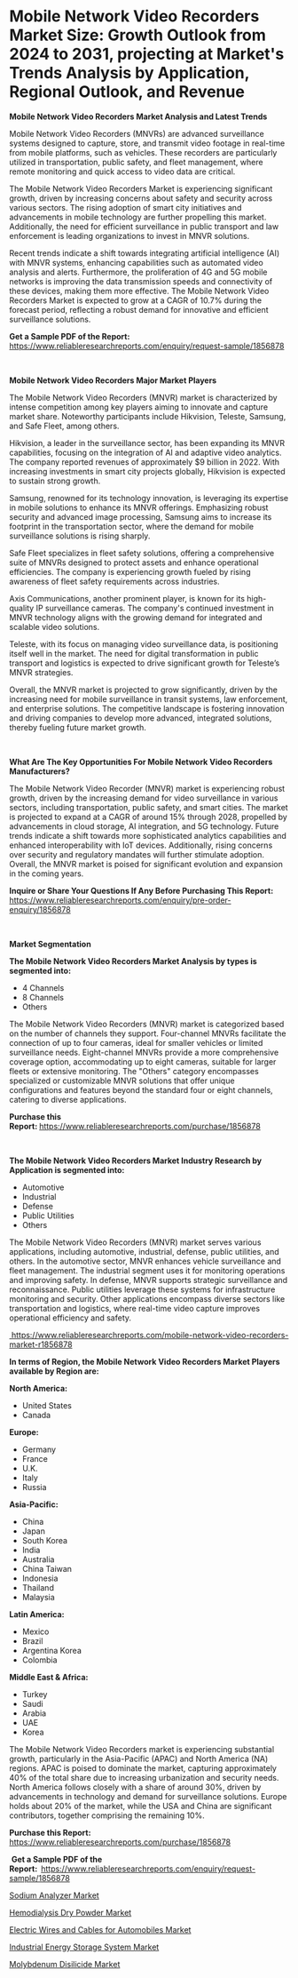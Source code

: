<p><h1>Mobile Network Video Recorders Market Size: Growth Outlook from 2024 to 2031, projecting at Market's Trends Analysis by Application, Regional Outlook, and Revenue</h1></p><p><strong>Mobile Network Video Recorders Market Analysis and Latest Trends</strong></p>
<p><p>Mobile Network Video Recorders (MNVRs) are advanced surveillance systems designed to capture, store, and transmit video footage in real-time from mobile platforms, such as vehicles. These recorders are particularly utilized in transportation, public safety, and fleet management, where remote monitoring and quick access to video data are critical. </p><p>The Mobile Network Video Recorders Market is experiencing significant growth, driven by increasing concerns about safety and security across various sectors. The rising adoption of smart city initiatives and advancements in mobile technology are further propelling this market. Additionally, the need for efficient surveillance in public transport and law enforcement is leading organizations to invest in MNVR solutions.</p><p>Recent trends indicate a shift towards integrating artificial intelligence (AI) with MNVR systems, enhancing capabilities such as automated video analysis and alerts. Furthermore, the proliferation of 4G and 5G mobile networks is improving the data transmission speeds and connectivity of these devices, making them more effective. The Mobile Network Video Recorders Market is expected to grow at a CAGR of 10.7% during the forecast period, reflecting a robust demand for innovative and efficient surveillance solutions.</p></p>
<p><strong>Get a Sample PDF of the Report:&nbsp;</strong> <a href="https://www.reliableresearchreports.com/enquiry/request-sample/1856878?utm_campaign=9&utm_medium=2&utm_source=Github&utm_content=ia&utm_term=20102024&utm_id=mobile-network-video-recorders">https://www.reliableresearchreports.com/enquiry/request-sample/1856878</a></p>
<p>&nbsp;</p>
<p><strong>Mobile Network Video Recorders Major Market Players</strong></p>
<p><p>The Mobile Network Video Recorders (MNVR) market is characterized by intense competition among key players aiming to innovate and capture market share. Noteworthy participants include Hikvision, Teleste, Samsung, and Safe Fleet, among others.</p><p>Hikvision, a leader in the surveillance sector, has been expanding its MNVR capabilities, focusing on the integration of AI and adaptive video analytics. The company reported revenues of approximately $9 billion in 2022. With increasing investments in smart city projects globally, Hikvision is expected to sustain strong growth.</p><p>Samsung, renowned for its technology innovation, is leveraging its expertise in mobile solutions to enhance its MNVR offerings. Emphasizing robust security and advanced image processing, Samsung aims to increase its footprint in the transportation sector, where the demand for mobile surveillance solutions is rising sharply.</p><p>Safe Fleet specializes in fleet safety solutions, offering a comprehensive suite of MNVRs designed to protect assets and enhance operational efficiencies. The company is experiencing growth fueled by rising awareness of fleet safety requirements across industries.</p><p>Axis Communications, another prominent player, is known for its high-quality IP surveillance cameras. The company's continued investment in MNVR technology aligns with the growing demand for integrated and scalable video solutions.</p><p>Teleste, with its focus on managing video surveillance data, is positioning itself well in the market. The need for digital transformation in public transport and logistics is expected to drive significant growth for Teleste’s MNVR strategies.</p><p>Overall, the MNVR market is projected to grow significantly, driven by the increasing need for mobile surveillance in transit systems, law enforcement, and enterprise solutions. The competitive landscape is fostering innovation and driving companies to develop more advanced, integrated solutions, thereby fueling future market growth.</p></p>
<p>&nbsp;</p>
<p><strong>What Are The Key Opportunities For Mobile Network Video Recorders Manufacturers?</strong></p>
<p><p>The Mobile Network Video Recorder (MNVR) market is experiencing robust growth, driven by the increasing demand for video surveillance in various sectors, including transportation, public safety, and smart cities. The market is projected to expand at a CAGR of around 15% through 2028, propelled by advancements in cloud storage, AI integration, and 5G technology. Future trends indicate a shift towards more sophisticated analytics capabilities and enhanced interoperability with IoT devices. Additionally, rising concerns over security and regulatory mandates will further stimulate adoption. Overall, the MNVR market is poised for significant evolution and expansion in the coming years.</p></p>
<p><strong>Inquire or Share Your Questions If Any Before Purchasing This Report:</strong> <a href="https://www.reliableresearchreports.com/enquiry/pre-order-enquiry/1856878?utm_campaign=9&utm_medium=2&utm_source=Github&utm_content=ia&utm_term=20102024&utm_id=mobile-network-video-recorders">https://www.reliableresearchreports.com/enquiry/pre-order-enquiry/1856878</a></p>
<p>&nbsp;</p>
<p><strong>Market Segmentation</strong></p>
<p><strong>The Mobile Network Video Recorders Market Analysis by types is segmented into:</strong></p>
<p><ul><li>4 Channels</li><li>8 Channels</li><li>Others</li></ul></p>
<p><p>The Mobile Network Video Recorders (MNVR) market is categorized based on the number of channels they support. Four-channel MNVRs facilitate the connection of up to four cameras, ideal for smaller vehicles or limited surveillance needs. Eight-channel MNVRs provide a more comprehensive coverage option, accommodating up to eight cameras, suitable for larger fleets or extensive monitoring. The "Others" category encompasses specialized or customizable MNVR solutions that offer unique configurations and features beyond the standard four or eight channels, catering to diverse applications.</p></p>
<p><strong>Purchase this Report:&nbsp;</strong><a href="https://www.reliableresearchreports.com/purchase/1856878?utm_campaign=9&utm_medium=2&utm_source=Github&utm_content=ia&utm_term=20102024&utm_id=mobile-network-video-recorders">https://www.reliableresearchreports.com/purchase/1856878</a></p>
<p>&nbsp;</p>
<p><strong>The Mobile Network Video Recorders Market Industry Research by Application is segmented into:</strong></p>
<p><ul><li>Automotive</li><li>Industrial</li><li>Defense</li><li>Public Utilities</li><li>Others</li></ul></p>
<p><p>The Mobile Network Video Recorders (MNVR) market serves various applications, including automotive, industrial, defense, public utilities, and others. In the automotive sector, MNVR enhances vehicle surveillance and fleet management. The industrial segment uses it for monitoring operations and improving safety. In defense, MNVR supports strategic surveillance and reconnaissance. Public utilities leverage these systems for infrastructure monitoring and security. Other applications encompass diverse sectors like transportation and logistics, where real-time video capture improves operational efficiency and safety.</p></p>
<p><a href="https://www.reliableresearchreports.com/mobile-network-video-recorders-market-r1856878?utm_campaign=9&utm_medium=2&utm_source=Github&utm_content=ia&utm_term=20102024&utm_id=mobile-network-video-recorders">&nbsp;https://www.reliableresearchreports.com/mobile-network-video-recorders-market-r1856878</a></p>
<p><strong>In terms of Region, the Mobile Network Video Recorders Market Players available by Region are:</strong></p>
<p>
    <p> <strong> North America: </strong>
        <ul>
            <li>United States</li>
            <li>Canada</li>
        </ul>
        </p> 
    <p> <strong> Europe: </strong>
        <ul>
            <li>Germany</li>
            <li>France</li>
            <li>U.K.</li>
            <li>Italy</li>
            <li>Russia</li>
        </ul>
        </p> 
    <p> <strong> Asia-Pacific: </strong>
        <ul>
            <li>China</li>
            <li>Japan</li>
            <li>South Korea</li>
            <li>India</li>
            <li>Australia</li>
            <li>China Taiwan</li>
            <li>Indonesia</li>
            <li>Thailand</li>
            <li>Malaysia</li>
        </ul>
        </p> 
    <p> <strong> Latin America: </strong>
        <ul>
            <li>Mexico</li>
            <li>Brazil</li>
            <li>Argentina Korea</li>
            <li>Colombia</li>
        </ul>
        </p> 
    <p> <strong> Middle East & Africa: </strong>
        <ul>
            <li>Turkey</li>
            <li>Saudi</li>
            <li>Arabia</li>
            <li>UAE</li>
            <li>Korea</li>
        </ul>
    </p>
    </p>
<p><p>The Mobile Network Video Recorders market is experiencing substantial growth, particularly in the Asia-Pacific (APAC) and North America (NA) regions. APAC is poised to dominate the market, capturing approximately 40% of the total share due to increasing urbanization and security needs. North America follows closely with a share of around 30%, driven by advancements in technology and demand for surveillance solutions. Europe holds about 20% of the market, while the USA and China are significant contributors, together comprising the remaining 10%.</p></p>
<p><strong>Purchase this Report: </strong><a href="https://www.reliableresearchreports.com/purchase/1856878?utm_campaign=9&utm_medium=2&utm_source=Github&utm_content=ia&utm_term=20102024&utm_id=mobile-network-video-recorders">https://www.reliableresearchreports.com/purchase/1856878</a></p>
<p>&nbsp;<strong>Get a Sample PDF of the Report:&nbsp;&nbsp;</strong><a href="https://www.reliableresearchreports.com/enquiry/request-sample/1856878?utm_campaign=9&utm_medium=2&utm_source=Github&utm_content=ia&utm_term=20102024&utm_id=mobile-network-video-recorders">https://www.reliableresearchreports.com/enquiry/request-sample/1856878</a></p>
<p><strong></strong></p>
<p><p><a href="https://issuu.com/reportprime-2/docs/sodium-analyzer-market-size-2030.pp_45b8d4ec410b44?utm_campaign=9&utm_medium=2&utm_source=Github&utm_content=ia&utm_term=20102024&utm_id=mobile-network-video-recorders">Sodium Analyzer Market</a></p><p><a href="https://github.com/Annahawkins697/Market-Research-Report-List-1/blob/main/hemodialysis-dry-powder-market.md?utm_campaign=9&utm_medium=2&utm_source=Github&utm_content=ia&utm_term=20102024&utm_id=mobile-network-video-recorders">Hemodialysis Dry Powder Market</a></p><p><a href="https://github.com/MCGEE-CRANECaitlyn/Market-Research-Report-List-1/blob/main/electric-wires-and-cables-for-automobiles-market.md?utm_campaign=9&utm_medium=2&utm_source=Github&utm_content=ia&utm_term=20102024&utm_id=mobile-network-video-recorders">Electric Wires and Cables for Automobiles Market</a></p><p><a href="https://www.linkedin.com/pulse/industrial-energy-storage-system-market-matrix-applications-2x12e?utm_campaign=9&utm_medium=2&utm_source=Github&utm_content=ia&utm_term=20102024&utm_id=mobile-network-video-recorders">Industrial Energy Storage System Market</a></p><p><a href="https://medium.com/@shondapmbau/molybdenum-disilicide-value-chain-analysis-from-raw-materials-to-end-user-applications-2024-2031-d9598ece083f?utm_campaign=9&utm_medium=2&utm_source=Github&utm_content=ia&utm_term=20102024&utm_id=mobile-network-video-recorders">Molybdenum Disilicide Market</a></p></p>